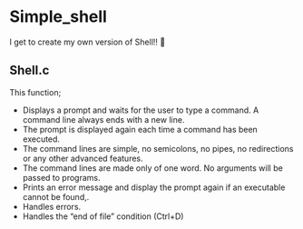 # Simple_shell

I get to create my own version of Shell!! 🥳

## Shell.c

This function;
- Displays a prompt and waits for the user to type a command. A command line always ends with a new line.
- The prompt is displayed again each time a command has been executed.
- The command lines are simple, no semicolons, no pipes, no redirections or any other advanced features.
- The command lines are made only of one word. No arguments will be passed to programs.
- Prints an error message and display the prompt again if an executable cannot be found,.
- Handles errors.
- Handles the “end of file” condition (Ctrl+D) 
